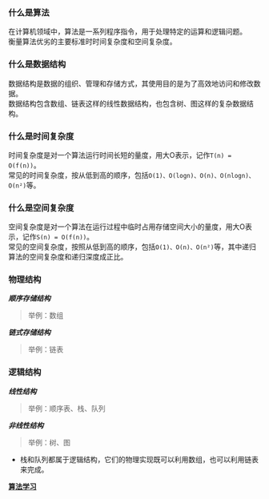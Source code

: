 ### 什么是算法  
在计算机领域中，算法是一系列程序指令，用于处理特定的运算和逻辑问题。  
衡量算法优劣的主要标准时时间复杂度和空间复杂度。  
### 什么是数据结构  
数据结构是数据的组织、管理和存储方式，其使用目的是为了高效地访问和修改数据。  
数据结构包含数组、链表这样的线性数据结构，也包含树、图这样的复杂数据结构。  
### 什么是时间复杂度  
时间复杂度是对一个算法运行时间长短的量度，用大O表示，记作`T(n) = O(f(n))`。  
常见的时间复杂度，按从低到高的顺序，包括`O(1)、O(logn)、O(n)、O(nlogn)、O(n²)`等。  
### 什么是空间复杂度  
空间复杂度是对一个算法在运行过程中临时占用存储空间大小的量度，用大O表示，记作`S(n) = O(f(n))`。  
常见的空间复杂度，按照从低到高的顺序，包括`O(1)、O(n)、O(n²)`等，其中递归算法的空间复杂度和递归深度成正比。  

### 物理结构
***顺序存储结构***  
>举例：数组   

***链式存储结构***  
>举例：链表    

### 逻辑结构  
***线性结构***  
>举例：顺序表、栈、队列  

***非线性结构***  
>举例：树、图   

* 栈和队列都属于逻辑结构，它们的物理实现既可以利用数组，也可以利用链表来完成。  



[__算法学习__](https://github.com/btea/fucking-algorithm)

